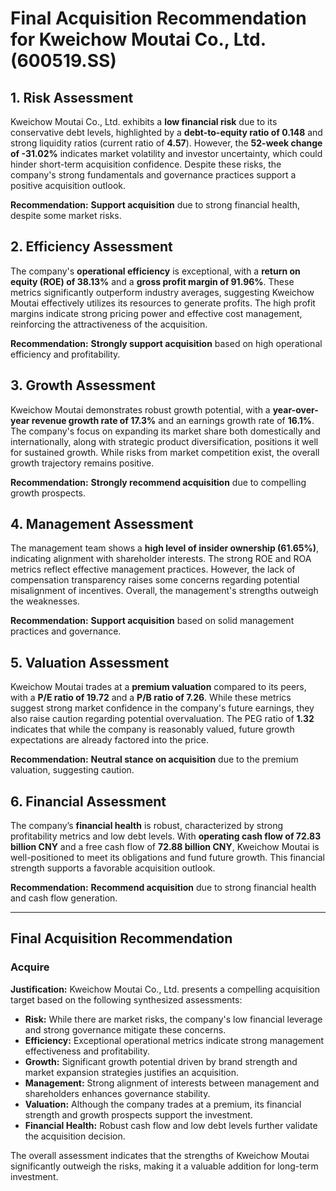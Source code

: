 # Final Acquisition Recommendation for Kweichow Moutai Co., Ltd. (600519.SS)

## 1. Risk Assessment
Kweichow Moutai Co., Ltd. exhibits a **low financial risk** due to its conservative debt levels, highlighted by a **debt-to-equity ratio of 0.148** and strong liquidity ratios (current ratio of **4.57**). However, the **52-week change of -31.02%** indicates market volatility and investor uncertainty, which could hinder short-term acquisition confidence. Despite these risks, the company's strong fundamentals and governance practices support a positive acquisition outlook.

**Recommendation:** **Support acquisition** due to strong financial health, despite some market risks.

## 2. Efficiency Assessment
The company's **operational efficiency** is exceptional, with a **return on equity (ROE) of 38.13%** and a **gross profit margin of 91.96%**. These metrics significantly outperform industry averages, suggesting Kweichow Moutai effectively utilizes its resources to generate profits. The high profit margins indicate strong pricing power and effective cost management, reinforcing the attractiveness of the acquisition.

**Recommendation:** **Strongly support acquisition** based on high operational efficiency and profitability.

## 3. Growth Assessment
Kweichow Moutai demonstrates robust growth potential, with a **year-over-year revenue growth rate of 17.3%** and an earnings growth rate of **16.1%**. The company's focus on expanding its market share both domestically and internationally, along with strategic product diversification, positions it well for sustained growth. While risks from market competition exist, the overall growth trajectory remains positive.

**Recommendation:** **Strongly recommend acquisition** due to compelling growth prospects.

## 4. Management Assessment
The management team shows a **high level of insider ownership (61.65%)**, indicating alignment with shareholder interests. The strong ROE and ROA metrics reflect effective management practices. However, the lack of compensation transparency raises some concerns regarding potential misalignment of incentives. Overall, the management's strengths outweigh the weaknesses.

**Recommendation:** **Support acquisition** based on solid management practices and governance.

## 5. Valuation Assessment
Kweichow Moutai trades at a **premium valuation** compared to its peers, with a **P/E ratio of 19.72** and a **P/B ratio of 7.26**. While these metrics suggest strong market confidence in the company's future earnings, they also raise caution regarding potential overvaluation. The PEG ratio of **1.32** indicates that while the company is reasonably valued, future growth expectations are already factored into the price.

**Recommendation:** **Neutral stance on acquisition** due to the premium valuation, suggesting caution.

## 6. Financial Assessment
The company’s **financial health** is robust, characterized by strong profitability metrics and low debt levels. With **operating cash flow of 72.83 billion CNY** and a free cash flow of **72.88 billion CNY**, Kweichow Moutai is well-positioned to meet its obligations and fund future growth. This financial strength supports a favorable acquisition outlook.

**Recommendation:** **Recommend acquisition** due to strong financial health and cash flow generation.

---

## Final Acquisition Recommendation
### **Acquire**

**Justification:**
Kweichow Moutai Co., Ltd. presents a compelling acquisition target based on the following synthesized assessments:

- **Risk:** While there are market risks, the company's low financial leverage and strong governance mitigate these concerns.
- **Efficiency:** Exceptional operational metrics indicate strong management effectiveness and profitability.
- **Growth:** Significant growth potential driven by brand strength and market expansion strategies justifies an acquisition.
- **Management:** Strong alignment of interests between management and shareholders enhances governance stability.
- **Valuation:** Although the company trades at a premium, its financial strength and growth prospects support the investment.
- **Financial Health:** Robust cash flow and low debt levels further validate the acquisition decision.

The overall assessment indicates that the strengths of Kweichow Moutai significantly outweigh the risks, making it a valuable addition for long-term investment.